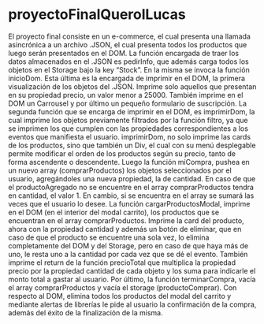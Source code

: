 # proyectoFinalQuerolLucas

El proyecto final consiste en un e-commerce, el cual presenta una llamada asincrónica a un archivo .JSON, el cual presenta todos los productos que luego serán presentados en el DOM.
La función encargada de traer los datos almacenados en el .JSON es pedirInfo, que además carga todos los objetos en el Storage bajo la key “Stock”. En la misma se invoca la función inicioDom. Esta última es la encargada de imprimir en el DOM, la primera visualización de los objetos del .JSON. 
Imprime solo aquellos que presentan en su propiedad precio, un valor menor a 25000. También imprime en el DOM un Carrousel y por último un pequeño formulario de suscripción.
La segunda función que se encarga de imprimir en el DOM, es imprimirDom, la cual imprime los objetos previamente filtrados por la función filtro, ya que se imprimen los que cumplen con las propiedades correspondientes a los eventos que manifiesta el usuario.
imprimirDom, no solo imprime las cards de los productos, sino que también un Div, el cual con su menú desplegable permite modificar el orden de los productos según su precio, tanto de forma ascendente o descendente.
Luego la función miCompra, pushea en un nuevo array (comprarProductos)  los objetos seleccionados por el usuario, agregándoles una nueva propiedad, la de cantidad. En caso de que el productoAgregado no se encuentre en el array comprarProductos tendra en cantidad, el valor 1. En cambio, si se encuentra en el array se sumará las veces que el usuario lo desee.
La función cargarProductosModal, imprime en el DOM (en el interior del modal carrito), los productos que se encuentran en el array comprarProductos. Imprime la card del producto, ahora con la propiedad cantidad y además un botón de eliminar, que en caso de que el producto se encuentre una sola vez, lo elimina completamente del DOM y del Storage, pero en caso de que haya más de uno, le resta uno a la cantidad por cada vez que se dé el evento.
También imprime el return de la función precioTotal que multiplica la propiedad precio por la propiedad cantidad de cada objeto y los suma para indicarle el monto total a gastar al usuario.
Por último, la función terminarCompra, vacía el array comprarProductos y vacía el storage (productoComprar). Con respecto al DOM, elimina todos los productos del modal del carrito y mediante alertas de librerías le pide al usuario la confirmación de la compra, además del éxito de la finalización de la misma.
